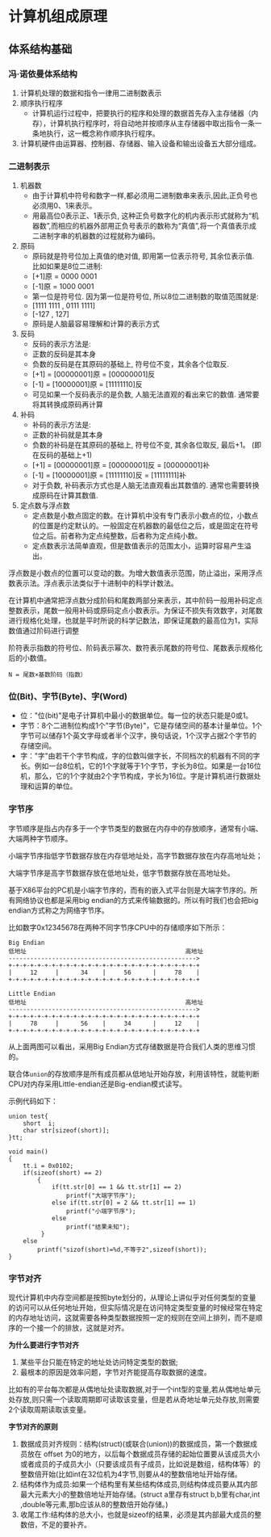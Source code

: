 # 计算机组成原理

## 体系结构基础

### 冯·诺依曼体系结构

1. 计算机处理的数据和指令一律用二进制数表示
2. 顺序执行程序
    + 计算机运行过程中，把要执行的程序和处理的数据首先存入主存储器（内存），计算机执行程序时，将自动地并按顺序从主存储器中取出指令一条一条地执行，这一概念称作顺序执行程序。
3. 计算机硬件由运算器、控制器、存储器、输入设备和输出设备五大部分组成。

### 二进制表示

1. 机器数
    + 由于计算机中符号和数字一样,都必须用二进制数串来表示,因此,正负号也必须用0、1来表示。
    + 用最高位0表示正、1表示负, 这种正负号数字化的机内表示形式就称为“机器数”,而相应的机器外部用正负号表示的数称为“真值”,将一个真值表示成二进制字串的机器数的过程就称为编码。
2. 原码
    + 原码就是符号位加上真值的绝对值, 即用第一位表示符号, 其余位表示值. 比如如果是8位二进制:
    + [+1]原 = 0000 0001
    + [-1]原 = 1000 0001
    + 第一位是符号位. 因为第一位是符号位, 所以8位二进制数的取值范围就是:
    + [1111 1111 , 0111 1111]
    + [-127 , 127]
    + 原码是人脑最容易理解和计算的表示方式
3. 反码
    + 反码的表示方法是:
    + 正数的反码是其本身
    + 负数的反码是在其原码的基础上, 符号位不变，其余各个位取反.
    + [+1] = [00000001]原 = [00000001]反
    + [-1] = [10000001]原 = [11111110]反
    + 可见如果一个反码表示的是负数, 人脑无法直观的看出来它的数值. 通常要将其转换成原码再计算
4. 补码
    + 补码的表示方法是:
    + 正数的补码就是其本身
    + 负数的补码是在其原码的基础上, 符号位不变, 其余各位取反, 最后+1。 (即在反码的基础上+1)
    + [+1] = [00000001]原 = [00000001]反 = [00000001]补
    + [-1] = [10000001]原 = [11111110]反 = [11111111]补
    + 对于负数, 补码表示方式也是人脑无法直观看出其数值的. 通常也需要转换成原码在计算其数值.
5. 定点数与浮点数
    + 定点数是小数点固定的数。在计算机中没有专门表示小数点的位，小数点的位置是约定默认的。一般固定在机器数的最低位之后，或是固定在符号位之后。前者称为定点纯整数，后者称为定点纯小数。
    + 定点数表示法简单直观，但是数值表示的范围太小，运算时容易产生溢出。

浮点数是小数点的位置可以变动的数。为增大数值表示范围，防止溢出，采用浮点数表示法。浮点表示法类似于十进制中的科学计数法。

在计算机中通常把浮点数分成阶码和尾数两部分来表示，其中阶码一般用补码定点整数表示，尾数一般用补码或原码定点小数表示。为保证不损失有效数字，对尾数进行规格化处理，也就是平时所说的科学记数法，即保证尾数的最高位为1，实际数值通过阶码进行调整

阶符表示指数的符号位、阶码表示幂次、数符表示尾数的符号位、尾数表示规格化后的小数值。

`N = 尾数×基数阶码（指数）`

### 位(Bit)、字节(Byte)、字(Word)

+ 位："位(bit)"是电子计算机中最小的数据单位。每一位的状态只能是0或1。
+ 字节：8个二进制位构成1个"字节(Byte)"，它是存储空间的基本计量单位。1个字节可以储存1个英文字母或者半个汉字，换句话说，1个汉字占据2个字节的存储空间。
+ 字："字"由若干个字节构成，字的位数叫做字长，不同档次的机器有不同的字长。例如一台8位机，它的1个字就等于1个字节，字长为8位。如果是一台16位机，那么，它的1个字就由2个字节构成，字长为16位。字是计算机进行数据处理和运算的单位。

### 字节序

字节顺序是指占内存多于一个字节类型的数据在内存中的存放顺序，通常有小端、大端两种字节顺序。

小端字节序指低字节数据存放在内存低地址处，高字节数据存放在内存高地址处；

大端字节序是高字节数据存放在低地址处，低字节数据存放在高地址处。

基于X86平台的PC机是小端字节序的，而有的嵌入式平台则是大端字节序的。所有网络协议也都是采用big endian的方式来传输数据的。所以有时我们也会把big endian方式称之为网络字节序。

比如数字0x12345678在两种不同字节序CPU中的存储顺序如下所示：

```
Big Endian
低地址                                            高地址
---------------------------------------------------->
+-+-+-+-+-+-+-+-+-+-+-+-+-+-+-+-+-+-+-+-+-+-+-+-+-+-+
|     12     |      34    |     56      |     78    |
+-+-+-+-+-+-+-+-+-+-+-+-+-+-+-+-+-+-+-+-+-+-+-+-+-+-+

Little Endian
低地址                                            高地址
---------------------------------------------------->
+-+-+-+-+-+-+-+-+-+-+-+-+-+-+-+-+-+-+-+-+-+-+-+-+-+-+
|     78     |      56    |     34      |     12    |
+-+-+-+-+-+-+-+-+-+-+-+-+-+-+-+-+-+-+-+-+-+-+-+-+-+-+
```

从上面两图可以看出，采用Big Endian方式存储数据是符合我们人类的思维习惯的。

联合体`union`的存放顺序是所有成员都从低地址开始存放，利用该特性，就能判断CPU对内存采用Little-endian还是Big-endian模式读写。

示例代码如下：

```
union test{
    short  i;
    char str[sizeof(short)];
}tt;

void main()
{
    tt.i = 0x0102;
    if(sizeof(short) == 2)
        {
            if(tt.str[0] == 1 && tt.str[1] == 2)
                printf("大端字节序");
            else if(tt.str[0] = 2 && tt.str[1] == 1)
                printf("小端字节序");
            else
                printf("结果未知");
         }
    else
        printf("sizof(short)=%d,不等于2",sizeof(short));
}
```

### 字节对齐

现代计算机中内存空间都是按照byte划分的，从理论上讲似乎对任何类型的变量的访问可以从任何地址开始，但实际情况是在访问特定类型变量的时候经常在特定的内存地址访问，这就需要各种类型数据按照一定的规则在空间上排列，而不是顺序的一个接一个的排放，这就是对齐。

**为什么要进行字节对齐**

1. 某些平台只能在特定的地址处访问特定类型的数据;
2. 最根本的原因是效率问题，字节对齐能提⾼存取数据的速度。

比如有的平台每次都是从偶地址处读取数据,对于一个int型的变量,若从偶地址单元处存放,则只需一个读取周期即可读取该变量，但是若从奇地址单元处存放,则需要2个读取周期读取该变量。

**字节对齐的原则**

1. 数据成员对齐规则：结构(struct)(或联合(union))的数据成员，第一个数据成员放在 offset 为0的地方，以后每个数据成员存储的起始位置要从该成员大小或者成员的子成员大小（只要该成员有子成员，比如说是数组，结构体等）的整数倍开始(比如int在32位机为4字节,则要从4的整数倍地址开始存储。
2. 结构体作为成员:如果一个结构里有某些结构体成员,则结构体成员要从其内部最大元素大小的整数倍地址开始存储。(struct a里存有struct b,b里有char,int ,double等元素,那b应该从8的整数倍开始存储。)
3. 收尾工作:结构体的总大小，也就是sizeof的结果，必须是其内部最大成员的整数倍，不足的要补齐。

